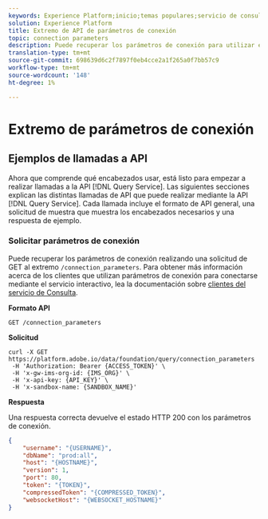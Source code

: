 ```yaml
---
keywords: Experience Platform;inicio;temas populares;servicio de consulta;guía de API;parámetros de conexión;servicio de Consulta;
solution: Experience Platform
title: Extremo de API de parámetros de conexión
topic: connection parameters
description: Puede recuperar los parámetros de conexión para utilizar el servicio interactivo haciendo una solicitud de GET al extremo /connection_parameters.
translation-type: tm+mt
source-git-commit: 698639d6c2f7897f0eb4cce2a1f265a0f7bb57c9
workflow-type: tm+mt
source-wordcount: '148'
ht-degree: 1%

---
```



# Extremo de parámetros de conexión

## Ejemplos de llamadas a API

Ahora que comprende qué encabezados usar, está listo para empezar a realizar llamadas a la API [!DNL Query Service]. Las siguientes secciones explican las distintas llamadas de API que puede realizar mediante la API [!DNL Query Service]. Cada llamada incluye el formato de API general, una solicitud de muestra que muestra los encabezados necesarios y una respuesta de ejemplo.

### Solicitar parámetros de conexión

Puede recuperar los parámetros de conexión realizando una solicitud de GET al extremo `/connection_parameters`. Para obtener más información acerca de los clientes que utilizan parámetros de conexión para conectarse mediante el servicio interactivo, lea la documentación sobre [clientes del servicio de Consulta](../clients/overview.md).

**Formato API**

```http
GET /connection_parameters
```

**Solicitud**

```shell
curl -X GET https://platform.adobe.io/data/foundation/query/connection_parameters
 -H 'Authorization: Bearer {ACCESS_TOKEN}' \
 -H 'x-gw-ims-org-id: {IMS_ORG}' \
 -H 'x-api-key: {API_KEY}' \
 -H 'x-sandbox-name: {SANDBOX_NAME}'
```

**Respuesta**

Una respuesta correcta devuelve el estado HTTP 200 con los parámetros de conexión.

```json
{
    "username": "{USERNAME}",
    "dbName": "prod:all",
    "host": "{HOSTNAME}",
    "version": 1,
    "port": 80,
    "token": "{TOKEN}",
    "compressedToken": "{COMPRESSED_TOKEN}",
    "websocketHost": "{WEBSOCKET_HOSTNAME}"
}
```
